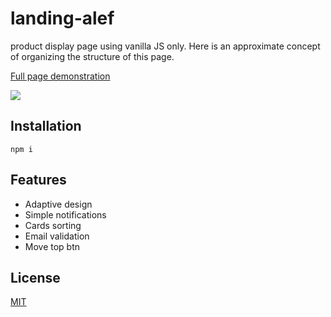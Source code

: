 # landing-alef
product display page using vanilla JS only.
Here is an approximate concept of organizing the structure of this page.

[Full page demonstration](https://s3.gifyu.com/images/alef-desk.gif)

![](https://s3.gifyu.com/images/alef-mob.gif)

## Installation

```
npm i
```

## Features
- Adaptive design
- Simple notifications
- Cards sorting
- Email validation
- Move top btn

## License
[MIT](https://opensource.org/licenses/MIT)
